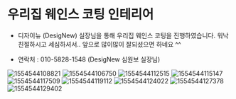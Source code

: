 # 우리집 웨인스 코팅 인테리어
- 디자이뉴 (DesigNew) 실장님을 통해 우리집 웨인스 코팅을 진행하였습니다. 워낙 친절하시고 세심하셔서.. 앞으로 많이많이 잘되셨으면 하네요 ^^
* 연락처 : 010-5828-1548 (DesigNew 심원보 실장님)

![1554544108821](designew/photo/1554544108821.jpg)
![1554544106750](designew/photo/1554544106750.jpg)
![1554544112515](designew/photo/1554544112515.jpg)
![1554544115147](designew/photo/1554544115147.jpg)
![1554544117509](designew/photo/1554544117509.jpg)
![1554544119112](designew/photo/1554544119112.jpg)
![1554544124022](designew/photo/1554544124022.jpg)
![1554544127378](designew/photo/1554544127378.jpg)
![1554544129402](designew/photo/1554544129402.jpg)
